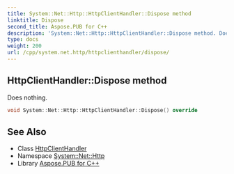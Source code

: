 ```yaml
---
title: System::Net::Http::HttpClientHandler::Dispose method
linktitle: Dispose
second_title: Aspose.PUB for C++
description: 'System::Net::Http::HttpClientHandler::Dispose method. Does nothing in C++.'
type: docs
weight: 200
url: /cpp/system.net.http/httpclienthandler/dispose/
---
```

## HttpClientHandler::Dispose method


Does nothing.

```cpp
void System::Net::Http::HttpClientHandler::Dispose() override
```

## See Also

* Class [HttpClientHandler](../)
* Namespace [System::Net::Http](../../)
* Library [Aspose.PUB for C++](../../../)
